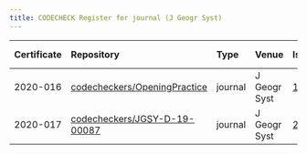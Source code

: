 ```yaml
---
title: CODECHECK Register for journal (J Geogr Syst)
---
```



|Certificate |Repository                   |Type    |Venue        |Issue |Report                                 |Check date |
|:-------|:--------------------------------|:------------------|:------------------|:---|:--------------------------|:----------|
|2020-016    |[codecheckers/OpeningPractice](https://github.com/codecheckers/OpeningPractice)|journal |J Geogr Syst |[15](https://github.com/codecheckers/register/issues/15)|https://doi.org/10.5281/zenodo.3981253 |2020-06-02 |
|2020-017    |[codecheckers/JGSY-D-19-00087](https://github.com/codecheckers/JGSY-D-19-00087)|journal |J Geogr Syst |[24](https://github.com/codecheckers/register/issues/24)|https://doi.org/10.5281/zenodo.4003848 |2020-08-27 |
